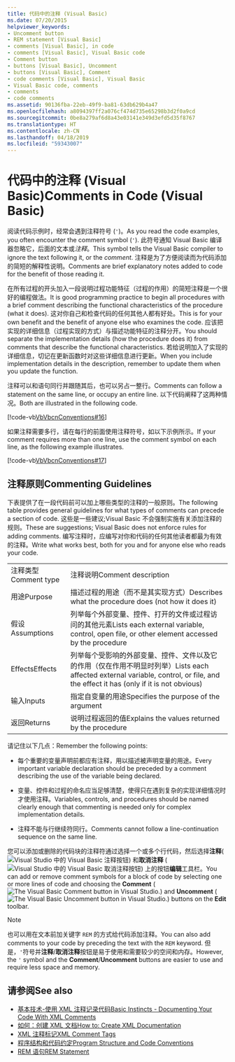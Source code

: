 ```yaml
---
title: 代码中的注释 (Visual Basic)
ms.date: 07/20/2015
helpviewer_keywords:
- Uncomment button
- REM statement [Visual Basic]
- comments [Visual Basic], in code
- comments [Visual Basic], Visual Basic code
- Comment button
- buttons [Visual Basic], Uncomment
- buttons [Visual Basic], Comment
- code comments [Visual Basic], Visual Basic
- Visual Basic code, comments
- comments
- code comments
ms.assetid: 90136fba-22eb-49f9-ba81-63db629b4a47
ms.openlocfilehash: a8094397ff2a076cf474d735e65298b3d2f0a9cd
ms.sourcegitcommit: 0be8a279af6d8a43e03141e349d3efd5d35f8767
ms.translationtype: HT
ms.contentlocale: zh-CN
ms.lasthandoff: 04/18/2019
ms.locfileid: "59343007"
---
```

# <a name="comments-in-code-visual-basic"></a><span data-ttu-id="93ea2-102">代码中的注释 (Visual Basic)</span><span class="sxs-lookup"><span data-stu-id="93ea2-102">Comments in Code (Visual Basic)</span></span>
<span data-ttu-id="93ea2-103">阅读代码示例时，经常会遇到注释符号 (`'`)。</span><span class="sxs-lookup"><span data-stu-id="93ea2-103">As you read the code examples, you often encounter the comment symbol (`'`).</span></span> <span data-ttu-id="93ea2-104">此符号通知 Visual Basic 编译器忽略它，后面的文本或*注释*。</span><span class="sxs-lookup"><span data-stu-id="93ea2-104">This symbol tells the Visual Basic compiler to ignore the text following it, or the *comment*.</span></span> <span data-ttu-id="93ea2-105">注释是为了方便阅读而为代码添加的简短的解释性说明。</span><span class="sxs-lookup"><span data-stu-id="93ea2-105">Comments are brief explanatory notes added to code for the benefit of those reading it.</span></span>  
  
 <span data-ttu-id="93ea2-106">在所有过程的开头加入一段说明过程功能特征（过程的作用）的简短注释是一个很好的编程做法。</span><span class="sxs-lookup"><span data-stu-id="93ea2-106">It is good programming practice to begin all procedures with a brief comment describing the functional characteristics of the procedure (what it does).</span></span> <span data-ttu-id="93ea2-107">这对你自己和检查代码的任何其他人都有好处。</span><span class="sxs-lookup"><span data-stu-id="93ea2-107">This is for your own benefit and the benefit of anyone else who examines the code.</span></span> <span data-ttu-id="93ea2-108">应该把实现的详细信息（过程实现的方式）与描述功能特征的注释分开。</span><span class="sxs-lookup"><span data-stu-id="93ea2-108">You should separate the implementation details (how the procedure does it) from comments that describe the functional characteristics.</span></span> <span data-ttu-id="93ea2-109">若给说明加入了实现的详细信息，切记在更新函数时对这些详细信息进行更新。</span><span class="sxs-lookup"><span data-stu-id="93ea2-109">When you include implementation details in the description, remember to update them when you update the function.</span></span>  
  
 <span data-ttu-id="93ea2-110">注释可以和语句同行并跟随其后，也可以另占一整行。</span><span class="sxs-lookup"><span data-stu-id="93ea2-110">Comments can follow a statement on the same line, or occupy an entire line.</span></span> <span data-ttu-id="93ea2-111">以下代码阐释了这两种情况。</span><span class="sxs-lookup"><span data-stu-id="93ea2-111">Both are illustrated in the following code.</span></span>  
  
 [!code-vb[VbVbcnConventions#16](~/samples/snippets/visualbasic/VS_Snippets_VBCSharp/VbVbcnConventions/VB/Class1.vb#16)]  
  
 <span data-ttu-id="93ea2-112">如果注释需要多行，请在每行的前面使用注释符号，如以下示例所示。</span><span class="sxs-lookup"><span data-stu-id="93ea2-112">If your comment requires more than one line, use the comment symbol on each line, as the following example illustrates.</span></span>  
  
 [!code-vb[VbVbcnConventions#17](~/samples/snippets/visualbasic/VS_Snippets_VBCSharp/VbVbcnConventions/VB/Class1.vb#17)]  
  
## <a name="commenting-guidelines"></a><span data-ttu-id="93ea2-113">注释原则</span><span class="sxs-lookup"><span data-stu-id="93ea2-113">Commenting Guidelines</span></span>  
 <span data-ttu-id="93ea2-114">下表提供了在一段代码前可以加上哪些类型的注释的一般原则。</span><span class="sxs-lookup"><span data-stu-id="93ea2-114">The following table provides general guidelines for what types of comments can precede a section of code.</span></span> <span data-ttu-id="93ea2-115">这些是一些建议;Visual Basic 不会强制实施有关添加注释的规则。</span><span class="sxs-lookup"><span data-stu-id="93ea2-115">These are suggestions; Visual Basic does not enforce rules for adding comments.</span></span> <span data-ttu-id="93ea2-116">编写注释时，应编写对你和代码的任何其他读者都最为有效的注释。</span><span class="sxs-lookup"><span data-stu-id="93ea2-116">Write what works best, both for you and for anyone else who reads your code.</span></span>  
  
|||  
|---|---|  
|<span data-ttu-id="93ea2-117">注释类型</span><span class="sxs-lookup"><span data-stu-id="93ea2-117">Comment type</span></span>|<span data-ttu-id="93ea2-118">注释说明</span><span class="sxs-lookup"><span data-stu-id="93ea2-118">Comment description</span></span>|  
|<span data-ttu-id="93ea2-119">用途</span><span class="sxs-lookup"><span data-stu-id="93ea2-119">Purpose</span></span>|<span data-ttu-id="93ea2-120">描述过程的用途（而不是其实现方式）</span><span class="sxs-lookup"><span data-stu-id="93ea2-120">Describes what the procedure does (not how it does it)</span></span>|  
|<span data-ttu-id="93ea2-121">假设</span><span class="sxs-lookup"><span data-stu-id="93ea2-121">Assumptions</span></span>|<span data-ttu-id="93ea2-122">列举每个外部变量、控件、打开的文件或过程访问的其他元素</span><span class="sxs-lookup"><span data-stu-id="93ea2-122">Lists each external variable, control, open file, or other element accessed by the procedure</span></span>|  
|<span data-ttu-id="93ea2-123">Effects</span><span class="sxs-lookup"><span data-stu-id="93ea2-123">Effects</span></span>|<span data-ttu-id="93ea2-124">列举每个受影响的外部变量、控件、文件以及它的作用（仅在作用不明显时列举）</span><span class="sxs-lookup"><span data-stu-id="93ea2-124">Lists each affected external variable, control, or file, and the effect it has (only if it is not obvious)</span></span>|  
|<span data-ttu-id="93ea2-125">输入</span><span class="sxs-lookup"><span data-stu-id="93ea2-125">Inputs</span></span>|<span data-ttu-id="93ea2-126">指定自变量的用途</span><span class="sxs-lookup"><span data-stu-id="93ea2-126">Specifies the purpose of the argument</span></span>|  
|<span data-ttu-id="93ea2-127">返回</span><span class="sxs-lookup"><span data-stu-id="93ea2-127">Returns</span></span>|<span data-ttu-id="93ea2-128">说明过程返回的值</span><span class="sxs-lookup"><span data-stu-id="93ea2-128">Explains the values returned by the procedure</span></span>|  
  
 <span data-ttu-id="93ea2-129">请记住以下几点：</span><span class="sxs-lookup"><span data-stu-id="93ea2-129">Remember the following points:</span></span>  
  
-   <span data-ttu-id="93ea2-130">每个重要的变量声明前都应有注释，用以描述被声明变量的用途。</span><span class="sxs-lookup"><span data-stu-id="93ea2-130">Every important variable declaration should be preceded by a comment describing the use of the variable being declared.</span></span>  
  
-   <span data-ttu-id="93ea2-131">变量、控件和过程的命名应当足够清楚，使得只在遇到复杂的实现详细情况时才使用注释。</span><span class="sxs-lookup"><span data-stu-id="93ea2-131">Variables, controls, and procedures should be named clearly enough that commenting is needed only for complex implementation details.</span></span>  
  
-   <span data-ttu-id="93ea2-132">注释不能与行继续符同行。</span><span class="sxs-lookup"><span data-stu-id="93ea2-132">Comments cannot follow a line-continuation sequence on the same line.</span></span>  
  
 <span data-ttu-id="93ea2-133">您可以添加或删除的代码块的注释符通过选择一个或多个行代码，然后选择**注释**(![Visual Studio 中的 Visual Basic 注释按钮](./media/comments-in-code/visual-basic-comment-button.gif)) 和**取消注释** (![Visual Studio 中的 Visual Basic 取消注释按钮](./media/comments-in-code/visual-basic-uncomment-button.gif)) 上的按钮**编辑**工具栏。</span><span class="sxs-lookup"><span data-stu-id="93ea2-133">You can add or remove comment symbols for a block of code by selecting one or more lines of code and choosing the **Comment** (![The Visual Basic Comment button in Visual Studio.](./media/comments-in-code/visual-basic-comment-button.gif)) and **Uncomment** (![The Visual Basic Uncomment button in Visual Studio.](./media/comments-in-code/visual-basic-uncomment-button.gif)) buttons on the **Edit** toolbar.</span></span>  
  
> [!NOTE]
>  <span data-ttu-id="93ea2-134">也可以用在文本前加关键字 `REM` 的方式给代码添加注释。</span><span class="sxs-lookup"><span data-stu-id="93ea2-134">You can also add comments to your code by preceding the text with the `REM` keyword.</span></span> <span data-ttu-id="93ea2-135">但是，`'`符号并**注释**/**取消注释**按钮是易于使用和需要较少的空间和内存。</span><span class="sxs-lookup"><span data-stu-id="93ea2-135">However, the `'` symbol and the **Comment**/**Uncomment** buttons are easier to use and require less space and memory.</span></span>  
  
## <a name="see-also"></a><span data-ttu-id="93ea2-136">请参阅</span><span class="sxs-lookup"><span data-stu-id="93ea2-136">See also</span></span>

- [<span data-ttu-id="93ea2-137">基本技术-使用 XML 注释记录代码</span><span class="sxs-lookup"><span data-stu-id="93ea2-137">Basic Instincts - Documenting Your Code With XML Comments</span></span>](https://msdn.microsoft.com/magazine/dd722812.aspx)
- [<span data-ttu-id="93ea2-138">如何：创建 XML 文档</span><span class="sxs-lookup"><span data-stu-id="93ea2-138">How to: Create XML Documentation</span></span>](../../../visual-basic/programming-guide/program-structure/how-to-create-xml-documentation.md)
- [<span data-ttu-id="93ea2-139">XML 注释标记</span><span class="sxs-lookup"><span data-stu-id="93ea2-139">XML Comment Tags</span></span>](../../../visual-basic/language-reference/xmldoc/index.md)
- [<span data-ttu-id="93ea2-140">程序结构和代码约定</span><span class="sxs-lookup"><span data-stu-id="93ea2-140">Program Structure and Code Conventions</span></span>](../../../visual-basic/programming-guide/program-structure/program-structure-and-code-conventions.md)
- [<span data-ttu-id="93ea2-141">REM 语句</span><span class="sxs-lookup"><span data-stu-id="93ea2-141">REM Statement</span></span>](../../../visual-basic/language-reference/statements/rem-statement.md)
